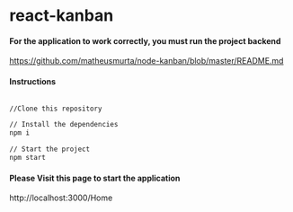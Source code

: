 # react-kanban 

#### For the application to work correctly, you must run the project backend
https://github.com/matheusmurta/node-kanban/blob/master/README.md

#### Instructions

```sh

//Clone this repository

// Install the dependencies
npm i 

// Start the project
npm start 
```

#### Please Visit this page to start the application
http://localhost:3000/Home
